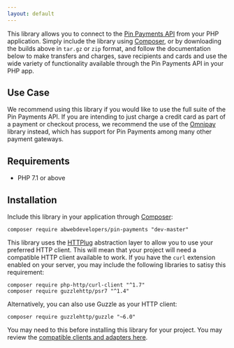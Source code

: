 ```yaml
---
layout: default
---
```


This library allows you to connect to the [Pin Payments API](https://pinpayments.com) from your PHP application. Simply include the library using [Composer](https://getcomposer.org), or by downloading the builds above in `tar.gz` or `zip` format, and follow the documentation below to make transfers and charges, save recipients and cards and use the wide variety of functionality available through the Pin Payments API in your PHP app.

## Use Case

We recommend using this library if you would like to use the full suite of the Pin Payments API. If you are intending to just charge a credit card as part of a payment or checkout process, we recommend the use of the [Omnipay](https://omnipay.thephpleague.com/) library instead, which has support for Pin Payments among many other payment gateways.

## Requirements

- PHP 7.1 or above

## Installation

Include this library in your application through [Composer](https://getcomposer.org):

```
composer require abwebdevelopers/pin-payments "dev-master"
```

This library uses the [HTTPlug](http://httplug.io/) abstraction layer to allow you to use your preferred HTTP client. This will mean that your project will need a compatible HTTP client available to work. If you have the `curl` extension enabled on your server, you may include the following libraries to satisy this requirement:

```
composer require php-http/curl-client "^1.7"
composer require guzzlehttp/psr7 "^1.4"
```

Alternatively, you can also use Guzzle as your HTTP client:

```
composer require guzzlehttp/guzzle "~6.0"
```

You may need to this before installing this library for your project. You may review the [compatible clients and adapters here](http://docs.php-http.org/en/latest/clients.html).
